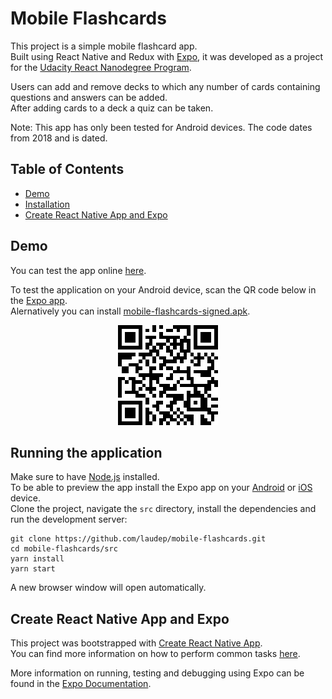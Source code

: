 # Mobile Flashcards

This project is a simple mobile flashcard app.  
Built using React Native and Redux with [Expo](https://expo.io/), it was developed as a project for the [Udacity React Nanodegree Program](https://www.udacity.com/course/react-nanodegree--nd019).

Users can add and remove decks to which any number of cards containing questions and answers can be added.  
After adding cards to a deck a quiz can be taken.

Note: This app has only been tested for Android devices. The code dates from 2018 and is dated.

## Table of Contents

- [Demo](#demo)
- [Installation](#running-the-application)
- [Create React Native App and Expo](#create-react-native-app-and-expo)

## Demo
You can test the app online [here](https://appetize.io/embed/p9br5mj94vy278rnxdjyu6fu90?device=nexus5&scale=75&orientation=portrait&osVersion=8.1).  

To test the application on your Android device, scan the QR code below in the
[Expo app](https://play.google.com/store/apps/details?id=host.exp.exponent).  
Alernatively you can install [mobile-flashcards-signed.apk](../build/mobile-flashcards-signed.apk).

<div style="text-align:center">
<a href="https://appetize.io/embed/p9br5mj94vy278rnxdjyu6fu90?device=nexus5&scale=75&orientation=portrait&osVersion=8.1">
<img src ="qr-expo-android.png" alt="Expo Android QR code" title="Expo Android QR code" /></a>
</div>

## Running the application

Make sure to have [Node.js](https://nodejs.org/en/) installed.  
To be able to preview the app install the Expo app on your [Android](https://play.google.com/store/apps/details?id=host.exp.exponent) or [iOS](https://itunes.apple.com/app/apple-store/id982107779) device.  
Clone the project, navigate the `src` directory, install the dependencies and run the development server:

```
git clone https://github.com/laudep/mobile-flashcards.git
cd mobile-flashcards/src
yarn install
yarn start
```

A new browser window will open automatically.

## Create React Native App and Expo

This project was bootstrapped with [Create React Native App](https://github.com/react-community/create-react-native-app).  
You can find more
information on how to perform common tasks [here](https://github.com/react-community/create-react-native-app/blob/master/react-native-scripts/template/README.md).

More information on running, testing and debugging using Expo can be found in the [Expo Documentation](https://docs.expo.io/versions/latest/).
